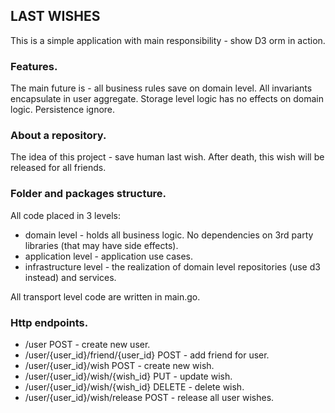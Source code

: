 ## LAST WISHES

This is a simple application with main responsibility - show D3 orm in action.

### Features.

The main future is - all business rules save on domain level. All invariants encapsulate in user aggregate. 
Storage level logic has no effects on domain logic.
Persistence ignore.

### About a repository.

The idea of this project - save human last wish. After death, this wish will be released for all friends.

### Folder and packages structure.

All code placed in 3 levels:

- domain level - holds all business logic. No dependencies on 3rd party libraries (that may have side effects).
- application level - application use cases.
- infrastructure level - the realization of domain level repositories (use d3 instead) and services.

All transport level code are written in main.go.

### Http endpoints.

- /user POST - create new user.
- /user/{user_id}/friend/{user_id} POST - add friend for user.
- /user/{user_id}/wish POST - create new wish.
- /user/{user_id}/wish/{wish_id} PUT - update wish.
- /user/{user_id}/wish/{wish_id} DELETE - delete wish.
- /user/{user_id}/wish/release POST - release all user wishes.
